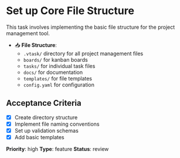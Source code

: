 # Set up Core File Structure

This task involves implementing the basic file structure for the project management tool.

- 📥 **File Structure**:
  - `.vtask/` directory for all project management files
  - `boards/` for kanban boards
  - `tasks/` for individual task files
  - `docs/` for documentation
  - `templates/` for file templates
  - `config.yaml` for configuration

## Acceptance Criteria
- [x] Create directory structure
- [x] Implement file naming conventions
- [x] Set up validation schemas
- [x] Add basic templates

**Priority**: high
**Type**: feature
**Status**: review 